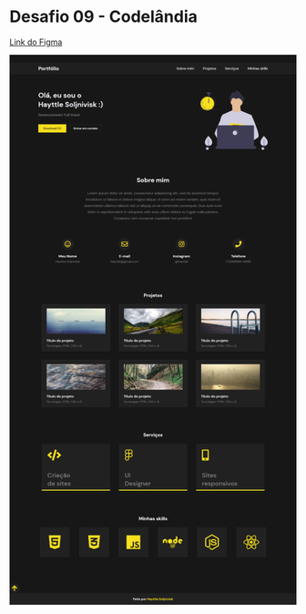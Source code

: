 # Desafio 09 - Codelândia

[Link do Figma](https://www.figma.com/file/Yb9IBH56g7T1hdIyZ3BMNO/Desafios---Codel%C3%A2ndia?node-id=13190%3A3)

![](/codelandia/09/assets/images/page.png)

